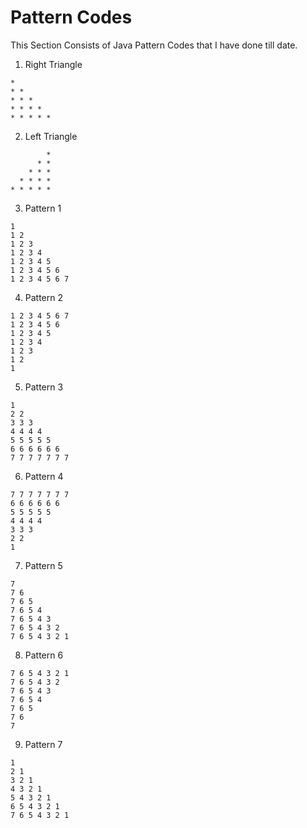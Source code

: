 # Pattern Codes

This Section Consists of Java Pattern Codes that I have done till date.

1. Right Triangle
```
* 
* * 
* * * 
* * * * 
* * * * * 
```


2. Left Triangle
```
        * 
      * * 
    * * * 
  * * * * 
* * * * * 
```

3. Pattern 1
```
1
1 2
1 2 3
1 2 3 4
1 2 3 4 5
1 2 3 4 5 6
1 2 3 4 5 6 7
```

4. Pattern 2
```
1 2 3 4 5 6 7
1 2 3 4 5 6
1 2 3 4 5
1 2 3 4
1 2 3
1 2
1
```
5. Pattern 3
```
1
2 2
3 3 3
4 4 4 4
5 5 5 5 5
6 6 6 6 6 6
7 7 7 7 7 7 7
```

6. Pattern 4
```
7 7 7 7 7 7 7
6 6 6 6 6 6
5 5 5 5 5
4 4 4 4
3 3 3
2 2
1
```

7. Pattern 5
```
7
7 6
7 6 5
7 6 5 4
7 6 5 4 3
7 6 5 4 3 2
7 6 5 4 3 2 1
```

8. Pattern 6
```
7 6 5 4 3 2 1
7 6 5 4 3 2
7 6 5 4 3
7 6 5 4
7 6 5
7 6
7
```

9. Pattern 7
```
1
2 1
3 2 1
4 3 2 1
5 4 3 2 1
6 5 4 3 2 1
7 6 5 4 3 2 1
```